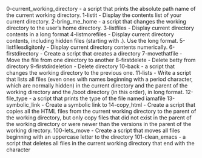 0-current_working_directory - a script that prints the absolute path name of the current working directory.
1-listit - Display the contents list of your current directory.
2-bring_me_home -  a script that changes the working directory to the user’s home directory.
3-listfiles - Display current directory contents in a long format
4-listmorefiles - Display current directory contents, including hidden files (starting with .). Use the long format.
5-listfilesdigitonly - Display current directory contents numerically.
6-firstdirectory - Create a script that creates a directory
7-movethatfile - Move the file from one directory to another
8-firstdelete - Delete betty from directory
9-firstdirdeletion - Delete directory
 10-back - a script that changes the working directory to the previous one.
 11-lists - Write a script that lists all files (even ones with names beginning with a period character, which are normally hidden) in the current directory and the parent of the working directory and the /boot directory (in this order), in long format.
12-file_type - a script that prints the type of the file named iamafile
13-symbolic_link - Create a symbolic link to
14-copy_html - Create a script that copies all the HTML files from the current working directory to the parent of the working directory, but only copy files that did not exist in the parent of the working directory or were newer than the versions in the parent of the working directory.
100-lets_move - Create a script that moves all files beginning with an uppercase letter to the directory
101-clean_emacs - a script that deletes all files in the current working directory that end with the character

